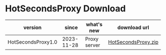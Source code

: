 # HotSecondsProxy Download


| version | since |   what's new| download url |
| ------ | ------ |  ------| ------|
|HotSecondsProxy1.0 | 2023-11-28 |  Proxy server | [HotSecondsProxy.zip](https://github.com/Liubsyy/HotSecondsIDEA/releases/download/proxy/HotSecondsProxy.zip)
